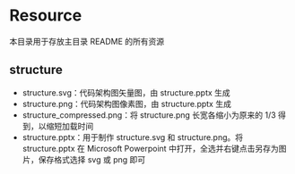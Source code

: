 # Resource

本目录用于存放主目录 README 的所有资源

## structure

+ structure.svg：代码架构图矢量图，由 structure.pptx 生成
+ structure.png：代码架构图像素图，由 structure.pptx 生成
+ structure_compressed.png：将 structure.png 长宽各缩小为原来的 1/3 得到，以缩短加载时间
+ structure.pptx：用于制作 structure.svg 和 structure.png。将 structure.pptx 在 Microsoft Powerpoint 中打开，全选并右键点击另存为图片，保存格式选择 svg 或 png 即可

